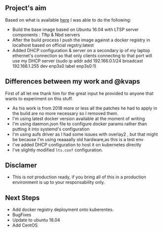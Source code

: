 ## Project's aim
Based on what is available [here](https://kubernetes.io/blog/2018/10/02/building-a-network-bootable-server-farm-for-kubernetes-with-ltsp/)
I was able to do the following:
- Build the base image based on Ubuntu 16.04 with LTSP server components : Tftp & Nbd servers
- After the build process I push the image against a docker registry in localhost based on official regstry:latest
- Added DHCP configuration & server on a secondary ip of my laptop ethernet's connection so that only clients connecting to that port will use my DHCP server (sudo ip addr add 192.166.0.1/24 broadcast 192.166.1.255 dev enp3s0 label enp3s0:1)

## Differences between my work and @kvaps
First of all let me thank him for the great input he provided to anyone that wants to experiment on this stuff.
- As his work is from 2018 more or less all the patches he had to apply in the build are no more necessary so I removed them.
- I'm using latest docker version available at the moment of writing
- I'm using daemon.json file to configure docker params rather than putting it into systemd's configuration
- I'm using aufs driver as I had some issues with overlay2 , but that might be because I'm using reaaaally old hardware,as this is a test env
- I've added DHCP configuration to host it on kubernetes directly
- I've slightly modified `lts.conf` configuration.

## Disclamer
- This is *not* production ready, if you bring all of this in a production environment is up to your responsability only.

## Next Steps
- Add docker registry deployment onto kuberentes.
- BugFixes
- Update to ubuntu 18.04
- Add CentOS